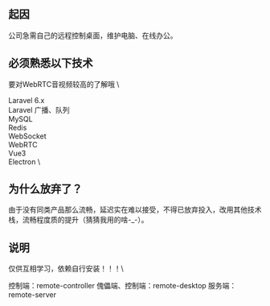 ## 起因

公司急需自己的远程控制桌面，维护电脑、在线办公。

## 必须熟悉以下技术
要对WebRTC音视频较高的了解哦 \

Laravel 6.x \
Laravel 广播、队列 \
MySQL \
Redis \
WebSocket \
WebRTC \
Vue3 \
Electron \

## 为什么放弃了？

由于没有同类产品那么流畅，延迟实在难以接受，不得已放弃投入，改用其他技术栈，流畅程度质的提升（猜猜我用的啥-_-）。

## 说明
仅供互相学习，依赖自行安装！！！\

控制端：remote-controller
傀儡端、控制端：remote-desktop
服务端：remote-server